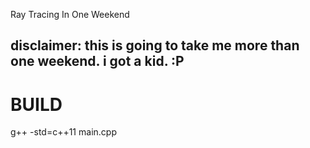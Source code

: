 Ray Tracing In One Weekend

## disclaimer: this is going to take me more than one weekend.  i got a kid.  :P

# BUILD
g++ -std=c++11 main.cpp